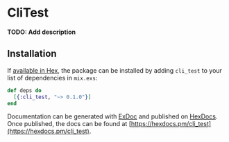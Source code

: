 # CliTest

**TODO: Add description**

## Installation

If [available in Hex](https://hex.pm/docs/publish), the package can be installed
by adding `cli_test` to your list of dependencies in `mix.exs`:

```elixir
def deps do
  [{:cli_test, "~> 0.1.0"}]
end
```

Documentation can be generated with [ExDoc](https://github.com/elixir-lang/ex_doc)
and published on [HexDocs](https://hexdocs.pm). Once published, the docs can
be found at [https://hexdocs.pm/cli_test](https://hexdocs.pm/cli_test).

